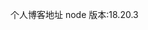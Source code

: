 <!--
 * @Author: laidz laidz@yelinked.com
 * @Date: 2024-07-18 11:51:37
 * @LastEditors: laidz laidz@yelinked.com
 * @LastEditTime: 2025-02-05 14:31:28
 * @Description: 
-->
个人博客地址
node 版本:18.20.3